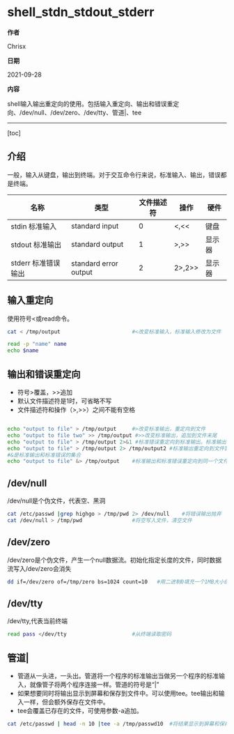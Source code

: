 # shell_stdn_stdout_stderr

**作者**

Chrisx

**日期**

2021-09-28

**内容**

shell输入输出重定向的使用。包括输入重定向、输出和错误重定向、/dev/null、/dev/zero、/dev/tty、管道|、tee

----

[toc]

## 介绍

一般，输入从键盘，输出到终端。对于交互命令行来说，标准输入、输出，错误都是终端。

| 名称                | 类型                  | 文件描述符 | 操作   | 硬件   |
| ------------------- | --------------------- | ---------- | ------ | ------ |
| stdin 标准输入      | standard input        | 0          | <,<<   | 键盘   |
| stdout 标准输出     | standard output       | 1          | >,>>   | 显示器 |
| stderr 标准错误输出 | standard error output | 2          | 2>,2>> | 显示器 |

## 输入重定向

使用符号<或read命令。

```sh
cat < /tmp/output                       #<改变标准输入，标准输入修改为文件

read -p "name" name
echo $name

```

## 输出和错误重定向

* 符号>覆盖，>>追加
* 默认文件描述符是1时，可省略不写
* 文件描述符和操作（>,>>）之间不能有空格

```sh

echo "output to file" > /tmp/output     #>改变标准输出，重定向到文件
echo "output to file two" >> /tmp/output #>>改变标准输出，追加到文件末尾
echo "output to file" > /tmp/output 2>&1 #标准错误重定向到标准输出。标准输出和标准错误重定向到同一个文件
echo "output to file" > /tmp/output 2> /tmp/output2 #标准输出重定向到文件1，标准错误重定向到文件2，放到不同文件中
#&是标准输出和标准错误的集合
echo "output to file" &> /tmp/output    #标准输出和标准错误重定向到同一个文件，等于(> 2>&1)

```

## /dev/null

/dev/null是个伪文件，代表空、黑洞

```sh
cat /etc/passwd |grep highgo > /tmp/pwd 2> /dev/null    #将错误输出抛弃
cat /dev/null > /tmp/pwd                #将空写入文件，清空文件

```

## /dev/zero

/dev/zero是个伪文件，产生一个null数据流。初始化指定长度的文件，同时数据流写入/dev/zero会消失

```sh
dd if=/dev/zero of=/tmp/zero bs=1024 count=10   #用二进制0填充一个1MB大小的文件

```

## /dev/tty

/dev/tty,代表当前终端

```sh
read pass </dev/tty                     #从终端读取密码
```

## 管道|

* 管道从一头进，一头出。管道将一个程序的标准输出当做另一个程序的标准输入，就像管子将两个程序连接一样。管道的符号是“|”
* 如果想要同时将输出显示到屏幕和保存到文件中。可以使用tee。tee输出和输入一样，但会额外保存在文件中。
* tee会覆盖已存在的文件，可使用参数-a追加。
  
```sh
cat /etc/passwd | head -n 10 |tee -a /tmp/passwd10  #将结果显示到屏幕和保存到文件

```
